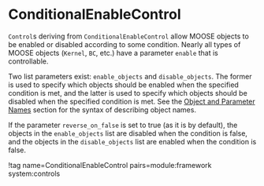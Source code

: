 # ConditionalEnableControl

`Control`s deriving from `ConditionalEnableControl` allow MOOSE objects to be enabled or
disabled according to some condition. Nearly all types of MOOSE objects (`Kernel`, `BC`, etc.)
have a parameter `enable` that is controllable.

Two list parameters exist: `enable_objects` and `disable_objects`. The former
is used to specify which objects should be enabled when the specified condition
is met, and the latter is used to specify which objects should be disabled when
the specified condition is met. See the
[Object and Parameter Names](syntax/Controls/index.md#object-and-parameter-names)
section for the syntax of describing object names.

If the parameter `reverse_on_false` is set to true (as it is by default),
the objects in the `enable_objects` list are disabled when the condition is
false, and the objects in the `disable_objects` list are enabled when the
condition is false.

!tag name=ConditionalEnableControl pairs=module:framework system:controls
